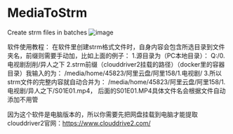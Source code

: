 # MediaToStrm
Create strm files in batches
![image](https://github.com/chaomarks/MediaToStrm/assets/93130581/e9dbf187-e547-40d0-bb80-666da7561055)


软件使用教程：
在软件里创建strm格式文件时，自身内容会包含所选目录到文件夹名，前缀则需要手动加，比如上面的例子：
1.源目录为（PC本地目录）：
Q:/0.电视剧刮削/异人之下
2.strm前缀（clouddriver2挂载的路径）（docker里的容器目录）我输入的为：
/media/home/45823/阿里云盘/阿里158/1.电视剧/
3.所以strm文件的完整内容就自动合并为：
/media/home/45823/阿里云盘/阿里158/1.电视剧/异人之下/S01E01.mp4，
后面的S01E01.MP4具体文件名会根据文件自动添加不用管

因为这个软件是电脑版本的，所以你需要先把网盘挂载到电脑才能提取clouddriver2官网：https://www.clouddrive2.com/
